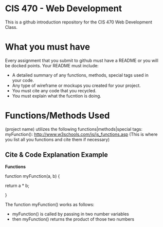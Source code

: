 # CIS 470 - Web Development
This is a github introduction repository for the CIS 470 Web Development Class.

# What you must have
Every assignment that you submit to github must have a README or you will be docked points.
Your README must include: 
- A detailed summary of any functions, methods, special tags used in your code.
- Any type of wireframe or mockups you created for your project.
- You must cite any code that you recycled.
- You must explain what the fucntion is doing.


# Functions/Methods Used
(project name) utilizes the following functions|methods|special tags: 
myFunction(): http://www.w3schools.com/js/js_functions.asp
(This is where you list all you functions and cite them if necessary)

## Cite & Code Explanation Example
**Functions**

function myFunction(a, b) {

  return a * b;
  
 }

The function myFunction() works as follows:
  - myFunction() is called by passing in two number variables
  - then myFunction() returns the product of those two numbers
